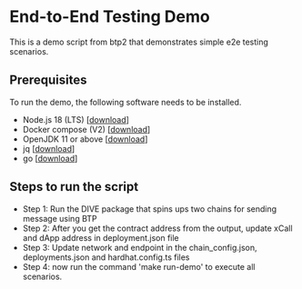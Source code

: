 # End-to-End Testing Demo

This is a demo script from btp2 that demonstrates simple e2e testing scenarios. 

## Prerequisites

To run the demo, the following software needs to be installed.

* Node.js 18 (LTS) \[[download](https://nodejs.org/en/download/)\]
* Docker compose (V2) \[[download](https://docs.docker.com/compose/install/)\]
* OpenJDK 11 or above \[[download](https://adoptium.net/)\]
* jq \[[download](https://github.com/stedolan/jq)\]
* go \[[download](https://go.dev/doc/install)\]

## Steps to run the script
* Step 1: Run the DIVE package that spins ups two chains for sending message using BTP
* Step 2: After you get the contract address from the output, update xCall and dApp address in deployment.json file
* Step 3: Update network and endpoint in the chain_config.json, deployments.json and hardhat.config.ts files
* Step 4: now run the command 'make run-demo' to execute all scenarios.